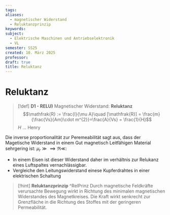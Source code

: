 ```yaml
---
tags: 
aliases:
  - magnetischer Widerstand
  - Reluktanzprinzip
keywords: 
subject:
  - Elektrische Maschinen und Antriebselektronik
  - VL
semester: SS25
created: 10. März 2025
professor: 
draft: true
title: Reluktanz
---
```

 

# Reluktanz

> [!def] **D1 - RELU)** Magnetischer Widerstand: **Reluktanz**
> $$\mathfrak{R} := \frac{l}{\mu A}\quad [\mathfrak{R}] = \frac{m}{\frac{Vs}{Am}\cdot m^{2}}=\frac{A}{Vs} = \frac{1}{H}$$
> $H$ ... Henry

Die inverse proportionalität zur Peremeabilität sagt aus, dass der Magetische Widerstand in einem Gut magnetisch Leitfähigen Material sehrgering ist: $\mu_{r}\gg \implies \mathfrak{R}\ll$:
- In einem Eisen ist dieser Widerstand daher im verhältnis zur Relukanz eines Luftspaltes vernachlässigbar.
- Vergleiche den Leitungswiderstand einese Kupferdrahtes in einer elektrischen Schaltung

> [!hint] **Reluktanzprinzip** ^RelPrinz
> Durch magnetische Feldkräfte verursachte Bewegung wirkt in Richtung des minimalen magnetischen Widerstandes des Magnetkreises.
> Die Kraft wirkt senkrecht zur Grenzfläche in die Richtung des Stoffes mit der geringeren Permeabilität.
